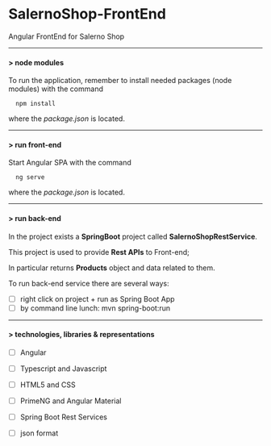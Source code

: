 # SalernoShop-FrontEnd
Angular FrontEnd for Salerno Shop

----
#### > node modules

To run the application, remember to install needed packages (node modules) with the command
```
  npm install
```
where the *package.json* is located. 

---

#### > run front-end

Start Angular SPA with the command 
```
  ng serve
```
where the *package.json* is located. 

---

#### > run back-end

In the project exists a **SpringBoot** project called **SalernoShopRestService**.

This project is used to provide **Rest APIs** to Front-end; 

In particular returns **Products** object and data related to them.

To run back-end service there are several ways:

- [ ] right click on project + run as Spring Boot App
- [ ] by command line lunch: mvn spring-boot:run

---

#### > technologies, libraries & representations

- [ ] Angular
- [ ] Typescript and Javascript
- [ ] HTML5 and CSS
- [ ] PrimeNG and Angular Material
- [ ] Spring Boot Rest Services
- [ ] json format

